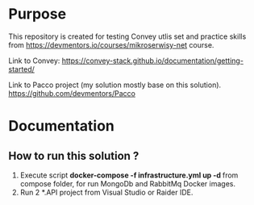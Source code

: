 # Purpose
This repository is created for testing Convey utlis set and practice skills from https://devmentors.io/courses/mikroserwisy-net course.
 
Link to Convey: https://convey-stack.github.io/documentation/getting-started/

Link to Pacco project (my solution mostly base on this solution). https://github.com/devmentors/Pacco

# Documentation 

## How to run this solution ? 

1) Execute script <b> docker-compose -f infrastructure.yml up -d </b> from compose folder, for run MongoDb and RabbitMq Docker images. 
2) Run 2 *.API project from Visual Studio or Raider IDE.

